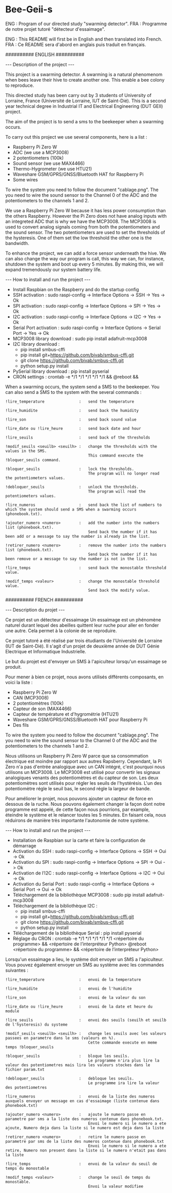 # Bee-Geii-s
ENG : Program of our directed study "swarming detector".
FRA : Programme de notre projet tutoré "détecteur d'essaimage".

ENG : This README will first be in English and then translated into French.
FRA : Ce README sera d'abord en anglais puis traduit en français.

########## ENGLISH ##########

--- Description of the project ---

This project is a swarming detector.
A swarming is a natural phenomenom when bees leave their hive to create another one. 
This enable a bee colony to reproduce.

This directed study has been carry out by 3 students of University of Lorraine, France (Université de Lorraine, IUT de Saint-Dié).
This is a second year technical degree in Industrial IT and Electrical Engineering (DUT GEII) project.

The aim of the project is to send a sms to the beekeeper when a swarming occurs.

To carry out this project we use several components, here is a list :
  - Raspberry Pi Zero W
  - ADC (we use a MCP3008)
  - 2 potentiometers (100k)
  - Sound sensor (we use MAX4466)
  - Thermo-Hygrometer (we use HTU21)
  - Waveshare GSM/GPRS/GNSS/Bluetooth HAT for Raspberry Pi
  - Some wires

To wire the system you need to follow the document "cablage.png".
The you need to wire the sound sensor to the Channel 0 of the ADC and the potentiometers to the channels 1 and 2.

We use a Raspberry Pi Zero W because it has less power consumption than the others Raspberry.
However the Pi Zero does not have analog inputs with an integreted ADC that is why we have the MCP3008.
The MCP3008 is used to convert analog signals coming from both the potentiometers and the sound sensor.
The two potentiometers are used to set the thresholds of the hysteresis. One of them set the low threshold the other one is the bandwidth. 

To enhance the project, we can add a force sensor underneath the hive. We can also change the way our program is call, this way we can, for instance, shutdown the system and boot up every 5 minutes. By making this, we will expand tremendously our system battery life.

--- How to install and run the project ---

- Install Raspbian on the Raspberry and do the startup config
- SSH activation : sudo raspi-config -> Interface Options -> SSH -> Yes -> Ok
-	SPI activation : sudo raspi-config -> Interface Options -> SPI -> Yes -> Ok
-	I2C activation : sudo raspi-config -> Interface Options -> I2C -> Yes -> Ok
-	Serial Port activation : sudo raspi-config -> Interface Options -> Serial Port -> Yes -> Ok
-	MCP3008 library download : sudo pip install adafruit-mcp3008
-	I2C library download : 
      -	pip install smbus-cffi
      -	pip install git+https://github.com/bivab/smbus-cffi.git
      -	git clone https://github.com/bivab/smbus-cffi.git
      -	python setup.py install
-	PySerial library download : pip install pyserial
-	CRON settings : crontab -e
  */1 */1 */1 */1 */1 <program directory> && <Python interpreter directory> <program>
@reboot <program directory> && <Python interpreter directory> <startup program>
  
When a swarming occurs, the system send a SMS to the beekeeper.
You can also send a SMS to the system with the several commands :
  
    !lire_temperature               :   send the temperature
    
    !lire_humidite                  :   send back the humidity
    
    !lire_son                       :   send back sound value
    
    !lire_date ou !lire_heure       :   send back date and hour
    
    !lire_seuils                    :   send back of the thresholds
    
    !modif_seuils <seuilb> <seuilh> :   change the thresholds with the values in the SMS.
                                        This command execute the !bloquer_seuils command.
                                        
    !bloquer_seuils                 :   lock the thresholds.
                                        The program will no longer read the potentiometers values.
                                        
    !debloquer_seuils               :   unlock the thresholds.
                                        The program will read the potentiometers values.
                                        
    !lire_numeros                   :   send back the list of numbers to which the system should send a SMS when a swarming occurs (phonebook.txt).
    
    !ajouter_numero <numero>        :   add the number into the numbers list (phonebook.txt).
                                        Send back the number if it has been add or a message to say the number is already in the list.
                                
    !retirer_numero <numero>        :   remove the number into the numbers list (phonebook.txt).
                                        Send back the number if it has been remove or a message to say the number is not in the list.

    !lire_temps                     :   send back the monostable threshold value.

    !modif_temps <valeur>           :   change the monostable threshold value.
                                        Send back the modify value.
  

  
########## FRENCH ##########

--- Description du projet ---

Ce projet est un détecteur d'essaimage
Un essaimage est un phénomène naturel durant lequel des abeilles quittent leur ruche pour aller en fonder une autre. 
Cela permet à la colonie de se reproduire.

Ce projet tutoré a été réalisé par trois étudiants de l'Université de Lorraine (IUT de Saint-Dié).
Il s'agit d'un projet de deuxième année de DUT Génie Electrique et Informatique Industrielle.

Le but du projet est d'envoyer un SMS à l'apiculteur lorsqu'un essaimage se produit.

Pour mener à bien ce projet, nous avons utilisés différents composants, en voici la liste :
  - Raspberry Pi Zero W
  - CAN (MCP3008)
  - 2 potentiomètres (100k)
  - Capteur de son (MAX4466)
  - Capteur de température et d'hygrométrie (HTU21)
  - Waveshare GSM/GPRS/GNSS/Bluetooth HAT pour Raspberry Pi
  - Des fils

  To wire the system you need to follow the document "cablage.png".
The you need to wire the sound sensor to the Channel 0 of the ADC and the potentiometers to the channels 1 and 2.
  
Nous utilisons un Raspberry Pi Zero W parce que sa consommation électrique est moindre par rapport aux autres Rapsberry.
Cependant, la Pi Zero n'a pas d'entrée analogique avec un CAN intégré, c'est pourquoi nous utilisons un MCP3008.
Le MCP3008 est utilisé pour convertir les signaux analogiques venants des potentiomètres et du capteur de son.
Les deux potentiomètres sont utilisés pour régler les seuils de l'hystérésis. L'un des potentiomètre régle le seuil bas, le second régle la largeur de bande.

Pour améliorer le projet, nous pouvons ajouter un capteur de force en dessous de la ruche. Nous pouvons également changer la façon dont notre programme est appelé, de cette façon nous pourrions, par example, éteindre le système et le relancer toutes les 5 minutes. En faisant cela, nous réduirons de manière très importante l'autonomie de notre système.

--- How to install and run the project ---

-	Installation de Raspbian sur la carte et faire la configuration de démarrage
-	Activation du SSH : sudo raspi-config -> Interface Options -> SSH -> Oui -> Ok
-	Activation du SPI : sudo raspi-config -> Interface Options -> SPI -> Oui -> Ok
-	Activation de l’I2C : sudo raspi-config -> Interface Options -> I2C -> Oui -> Ok
-	Activation du Serial Port : sudo raspi-config -> Interface Options -> Serial Port -> Oui -> Ok
-	Téléchargement de la bibliothèque MCP3008 : sudo pip install adafruit-mcp3008
-	Téléchargement de la bibliothèque I2C : 
      -	pip install smbus-cffi
      -	pip install git+https://github.com/bivab/smbus-cffi.git
      -	git clone https://github.com/bivab/smbus-cffi.git
      -	python setup.py install
-	Téléchargement de la bibliothèque Serial : pip install pyserial
-	Réglage du CRON : crontab -e
  */1 */1 */1 */1 */1 <répertoire du programme> && <répertoire de l’interpréteur Python> <programme>
@reboot <répertoire du programme> && <répertoire de l’interpréteur Python> <programme>

Lorsqu'un essaimage a lieu, le système doit envoyer un SMS a l'apiculteur.
  Vous pouvez également envoyer un SMS au système avec les commandes suivantes :
  
    !lire_temperature               :   envoi de la temperature
    
    !lire_humidite                  :   envoi de l'humidite
    
    !lire_son                       :   envoi de la valeur du son
    
    !lire_date ou !lire_heure       :   envoi de la date et heure du module
    
    !lire_seuils                    :   envoi des seuils (seuilh et seuilb de l'hysteresis) du systeme
    
    !modif_seuils <seuilb> <seuilh> :   change les seuils avec les valeurs passees en parametre dans le sms (valeurs en %).
                                        Cette commande execute en meme temps !bloquer_seuils
                                        
    !bloquer_seuils                 :   bloque les seuils.
                                        Le programme n'ira plus lire la valeur des potentiometres mais lira les valeurs stockes dans le fichier param.txt
                                        
    !debloquer_seuils               :   debloque les seuils.
                                        Le programme ira lire la valeur des potentiometres
                                        
    !lire_numeros                   :   envoi de la liste des numeros auxquels envoyer un message en cas d'essaimage (liste contenue dans phonebook.txt)
    
    !ajouter_numero <numero>        :   ajoute le numero passe en parametre par sms a la liste des numeros contenue dans phonebook.txt.
                                        Envoi le numero si le numero a ete ajoute, Numero deja dans la liste si le numero est deja dans la liste
                                
    !retirer_numero <numero>        :   retire le numero passe en parametre par sms de la liste des numeros contenue dans phonebook.txt
                                        Envoi le numero si le numero a ete retire, Numero non present dans la liste si le numero n'etait pas dans la liste

    !lire_temps                     :   envoi de la valeur du seuil de temps du monostable

    !modif_temps <valeur>           :   change le seuil de temps du monostable.
                                        Envoi la valeur modifiee
  
